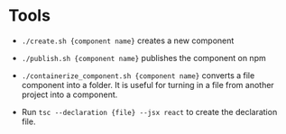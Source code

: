 # Tools
* `./create.sh {component name}` creates a new component
* `./publish.sh {component name}` publishes the component on npm

* `./containerize_component.sh {component name}` converts a file component into a folder. It is useful for turning in a file from another project into a component.
* Run `tsc --declaration {file} --jsx react` to create the declaration file.
